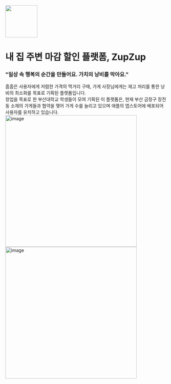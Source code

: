 <img src="https://github.com/zer0who/ZupZup_BackEnd/assets/64959985/e5775176-683e-4c8e-87dd-739e8b5cb85a" width="100" height="100">  

# 내 집 주변 마감 할인 플랫폼, ZupZup

### "일상 속 행복의 순간을 만들어요. 가치의 낭비를 막아요."  
줍줍은 사용자에게 저렴한 가격의 먹거리 구매, 가게 사장님에게는 재고 처리를 통한 낭비의 최소화를 목표로 기획된 플랫폼입니다.  
창업을 목표로 한 부산대학교 학생들이 모여 기획된 이 플랫폼은, 현재 부산 금정구 장전동 소재의 가게들과 협약을 맺어 가게 수를 늘리고 있으며 애플의 앱스토어에 배포되어 사용자를 유치하고 있습니다.  
<img width="410" alt="image" src="https://github.com/zer0who/ZupZup_BackEnd/assets/64959985/9c965992-d57d-481b-a2c8-dece5fa9ffd4"> <img width="410" alt="image" src="https://github.com/zer0who/ZupZup_BackEnd/assets/64959985/f97c38d6-1d37-4a91-bcfb-e27f3192652a">

